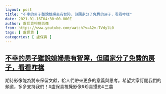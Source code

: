 ```yaml
---
layout: post
title: "不幸的男子雖說媳婦患有智障，但國家分了免費的房子，看看咋樣"
date: 2021-01-16T04:30:00.000Z
author: 盧保貴視覺影像
from: https://www.youtube.com/watch?v=A2v-TVdylL0
tags: [ 盧保貴 ]
categories: [ 盧保貴 ]
---
```

<!--1610771400000-->
[不幸的男子雖說媳婦患有智障，但國家分了免費的房子，看看咋樣](https://www.youtube.com/watch?v=A2v-TVdylL0)
------

<div>
期待影像能為將來保留文獻，給人們帶來更多的意義與思考。希望大家訂閱我們的頻道，多多支持我們！#盧保貴視覺影像#珍貴攝影#三農
</div>
